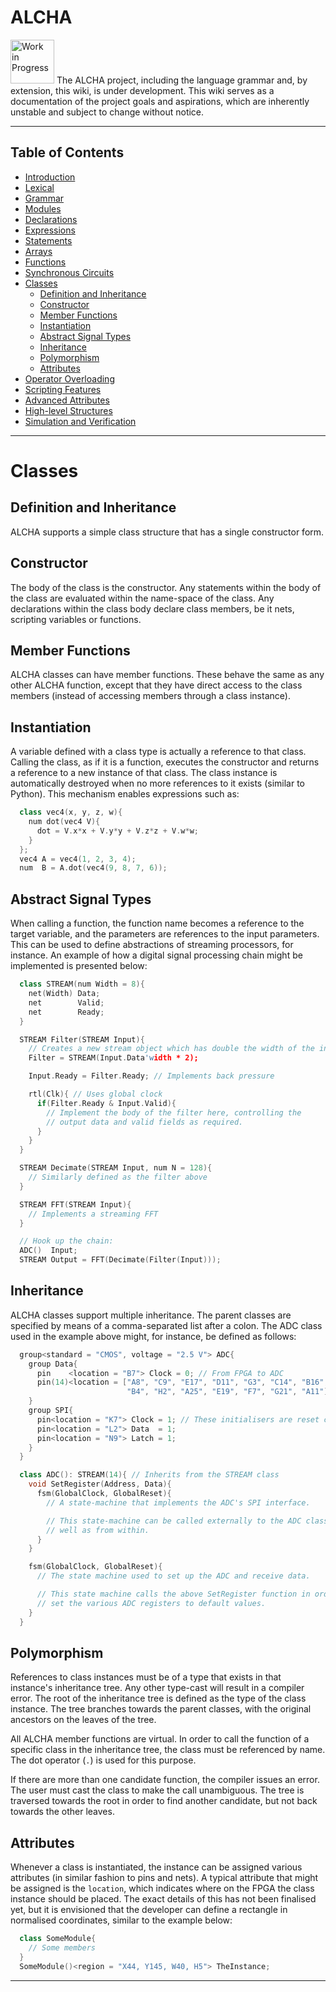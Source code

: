 # ALCHA

<img src="https://openclipart.org/download/3850/dchandlr-dchandlr-work.svg" height="70" alt="Work in Progress"/>
The ALCHA project, including the language grammar and, by extension, this 
wiki, is under development.  This wiki serves as a documentation of the 
project goals and aspirations, which are inherently unstable and subject to 
change without notice.

--------------------------------------------------------------------------------

## Table of Contents

- [Introduction](Introduction.md)
- [Lexical](Lexical.md)
- [Grammar](Grammar.md)
- [Modules](Modules.md)
- [Declarations](Declarations.md)
- [Expressions](Expressions.md)
- [Statements](Statements.md)
- [Arrays](Arrays.md)
- [Functions](Functions.md)
- [Synchronous Circuits](SynchronousCircuits.md)
- [Classes](Classes.md#classes)
  - [Definition and Inheritance](#definition-and-inheritance)
  - [Constructor](#constructor)
  - [Member Functions](#member-functions)
  - [Instantiation](#instantiation)
  - [Abstract Signal Types](#abstract-signal-types)
  - [Inheritance](#inheritance)
  - [Polymorphism](#polymorphism)
  - [Attributes](#attributes)
- [Operator Overloading](OperatorOverloading.md)
- [Scripting Features](Scripting.md)
- [Advanced Attributes](AdvancedAttributes.md)
- [High-level Structures](HighLevelStructures.md)
- [Simulation and Verification](Simulation.md)

--------------------------------------------------------------------------------

# Classes

## Definition and Inheritance

ALCHA supports a simple class structure that has a single constructor form.

## Constructor

The body of the class is the constructor.  Any statements within the body of the class are evaluated within the name-space of the class.  Any declarations within the class body declare class members, be it nets, scripting variables or functions.

## Member Functions

ALCHA classes can have member functions.  These behave the same as any other ALCHA function, except that they have direct access to the class members (instead of accessing members through a class instance).

## Instantiation

A variable defined with a class type is actually a reference to that class.  Calling the class, as if it is a function, executes the constructor and returns a reference to a new instance of that class.  The class instance is automatically destroyed when no more references to it exists (similar to Python).  This mechanism enables expressions such as:

```C++
  class vec4(x, y, z, w){
    num dot(vec4 V){
      dot = V.x*x + V.y*y + V.z*z + V.w*w;
    }
  };
  vec4 A = vec4(1, 2, 3, 4);
  num  B = A.dot(vec4(9, 8, 7, 6));
```

## Abstract Signal Types

When calling a function, the function name becomes a reference to the target variable, and the parameters are references to the input parameters.  This can be used to define abstractions of streaming processors, for instance.  An example of how a digital signal processing chain might be implemented is presented below:

```C++
  class STREAM(num Width = 8){
    net(Width) Data;
    net        Valid;
    net        Ready;
  }

  STREAM Filter(STREAM Input){
    // Creates a new stream object which has double the width of the input.
    Filter = STREAM(Input.Data'width * 2);

    Input.Ready = Filter.Ready; // Implements back pressure

    rtl(Clk){ // Uses global clock
      if(Filter.Ready & Input.Valid){
        // Implement the body of the filter here, controlling the
        // output data and valid fields as required.
      }
    }
  }

  STREAM Decimate(STREAM Input, num N = 128){
    // Similarly defined as the filter above
  }

  STREAM FFT(STREAM Input){
    // Implements a streaming FFT
  }

  // Hook up the chain:
  ADC()  Input;
  STREAM Output = FFT(Decimate(Filter(Input)));
```

## Inheritance

ALCHA classes support multiple inheritance.  The parent classes are specified by means of a comma-separated list after a colon.  The ADC class used in the example above might, for instance, be defined as follows:

```C++
  group<standard = "CMOS", voltage = "2.5 V"> ADC{
    group Data{
      pin    <location = "B7"> Clock = 0; // From FPGA to ADC
      pin(14)<location = ["A8", "C9", "E17", "D11", "G3", "C14", "B16",
                          "B4", "H2", "A25", "E19", "F7", "G21", "A11"]> Data;
    }
    group SPI{
      pin<location = "K7"> Clock = 1; // These initialisers are reset conditions
      pin<location = "L2"> Data  = 1;
      pin<location = "N9"> Latch = 1;
    }
  }

  class ADC(): STREAM(14){ // Inherits from the STREAM class
    void SetRegister(Address, Data){
      fsm(GlobalClock, GlobalReset){
        // A state-machine that implements the ADC's SPI interface.

        // This state-machine can be called externally to the ADC class as
        // well as from within.
      }
    }

    fsm(GlobalClock, GlobalReset){
      // The state machine used to set up the ADC and receive data.

      // This state machine calls the above SetRegister function in order to
      // set the various ADC registers to default values.
    }
  }
```

## Polymorphism

References to class instances must be of a type that exists in that instance's inheritance tree.  Any other type-cast will result in a compiler error.  The root of the inheritance tree is defined as the type of the class instance.  The tree branches towards the parent classes, with the original ancestors on the leaves of the tree.

All ALCHA member functions are virtual.  In order to call the function of a specific class in the inheritance tree, the class must be referenced by name.  The dot operator (`.`) is used for this purpose.

If there are more than one candidate function, the compiler issues an error.  The user must cast the class to make the call unambiguous.  The tree is traversed towards the root in order to find another candidate, but not back towards the other leaves.

## Attributes

Whenever a class is instantiated, the instance can be assigned various attributes (in similar fashion to pins and nets).  A typical attribute that might be assigned is the `location`, which indicates where on the FPGA the class instance should be placed.  The exact details of this has not been finalised yet, but it is envisioned that the developer can define a rectangle in normalised coordinates, similar to the example below:

```C++
  class SomeModule{
    // Some members
  }
  SomeModule()<region = "X44, Y145, W40, H5"> TheInstance;
```

--------------------------------------------------------------------------------

